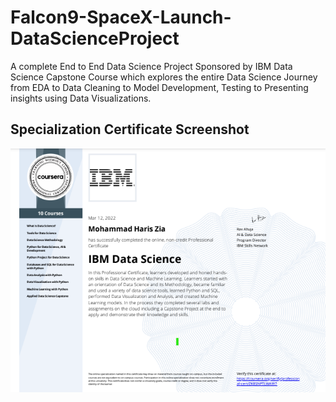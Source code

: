 # Falcon9-SpaceX-Launch-DataScienceProject
A complete End to End Data Science Project Sponsored by IBM Data Science Capstone Course which explores the entire Data Science Journey from EDA to Data Cleaning to Model Development, Testing to Presenting insights using Data Visualizations. 

## Specialization Certificate Screenshot
![picture](certificate.png)

<br />
